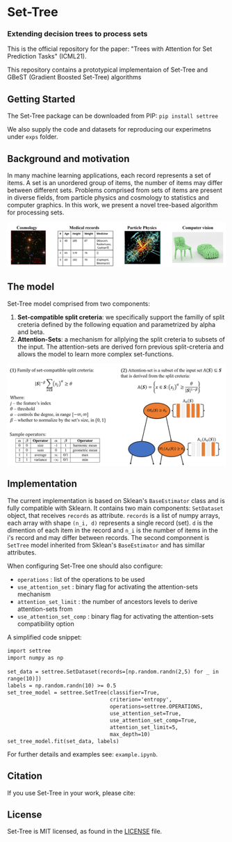 # Set-Tree
### Extending decision trees to process sets
This is the official repository for the paper: "Trees with Attention for Set Prediction Tasks" (ICML21).

This repository contains a prototypical implementaion of Set-Tree and GBeST (Gradient Boosted Set-Tree) algorithms

## Getting Started
The Set-Tree package can be downloaded from PIP:
`pip install settree`

We also supply the code and datasets for reproducing our experimetns under `exps` folder.

## Background and motivation
In many machine learning applications, each record represents a set of items. A set is an unordered group of items, the number of items may differ between different sets. Problems comprised from sets of items are present in diverse fields, from particle physics and cosmology to statistics and computer graphics. In this work, we present a novel tree-based algorithm for processing sets.

![set_problems](images/set_problems.PNG)

## The model
Set-Tree model comprised from two components:
1) **Set-compatible split creteria**: we specifically support the familly of split creteria defined by the following equation and parametrized by alpha and beta.
2) **Attention-Sets**: a mechanism for allplying the split creteria to subsets of the input. The attention-sets are derived forn previous split-creteria and allows the model to learn more complex set-functions.


<img src="https://github.com/TAU-MLwell/Set-Tree/blob/main/images/model.PNG" width="600" align="center">

## Implementation

The current implementation is based on Sklean's `BaseEstimator` class and is fully compatible with Sklearn.
It contains two main components: `SetDataset` object, that receives `records` as attribute. `records` is a list of numpy arrays, each array with shape `(n_i, d)` represents a single record (set). `d` is the dimention of each item in the record and `n_i` is the number of items in the i's record and may differ between records. The second componnent is `SetTree` model inherited from Sklean's `BaseEstimator` and has simillar attributes.

When configuring Set-Tree one should also configure:
- `operations` : list of the operations to be used
- `use_attention_set` : binary flag for activating the attention-sets mechanism 
- `attention_set_limit` :  the number of ancestors levels to derive attention-sets from
- `use_attention_set_comp` : binary flag for activating the attention-sets compatibility option

A simplified code snippet:
```
import settree
import numpy as np

set_data = settree.SetDataset(records=[np.random.randn(2,5) for _ in range(10)])
labels = np.random.randn(10) >= 0.5
set_tree_model = settree.SetTree(classifier=True,
                                 criterion='entropy',
                                 operations=settree.OPERATIONS,
                                 use_attention_set=True,
                                 use_attention_set_comp=True,
                                 attention_set_limit=5,
                                 max_depth=10)
set_tree_model.fit(set_data, labels)
```
For further details and examples see: `example.ipynb`.

## Citation
If you use Set-Tree in your work, please cite:

## License
Set-Tree is MIT licensed, as found in the [LICENSE](https://github.com/TAU-MLwell/Set-Tree/blob/main/LICENSE) file.







